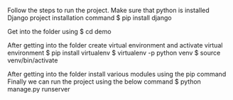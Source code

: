 Follow the steps to run the project. Make sure that python is installed
Django project installation command
$ pip install django

Get into the folder using 
$ cd demo

After getting into the folder create virtual environment and activate virtual environment
$ pip install virtualenv
$ virtualenv -p python venv
$ source venv/bin/activate

After getting into the folder install various modules using the pip command
Finally we can run the project using the below command
$ python manage.py runserver
